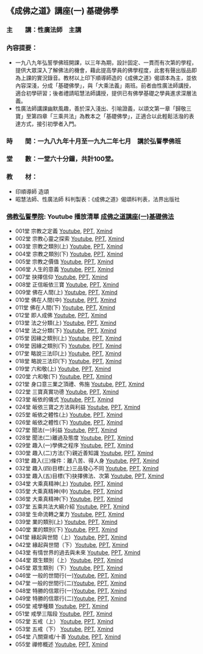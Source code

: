 ## 《成佛之道》講座(一) 基礎佛學

### 主　　講：性廣法師　主講
### 內容提要：
* 一九八九年弘誓學佛班開課，以三年為期，設計固定、一貫而有次第的學程，提供大眾深入了解佛法的機會，藉此提高學員的佛學程度，此套有聲出版品即為上課的實況錄音。教材以上印下順導師造的《成佛之道》偈頌本為主，並依內容深淺，分成「基礎佛學」，與「大乘法義」兩班。前者由性廣法師講授，適合初學研習；後者禮請昭慧法師講授，提供已有佛學基礎之學員進求深層法義。
* 性廣法師講課幽默風趣，善於深入淺出、引喻證義，以頌文第一章「歸敬三寶」至第四章「三乘共法」為教本之「基礎佛學」，正適合以此輕鬆活潑的表達方式，接引初學者入門。

### 時　　間：一九八九年十月至一九九二年七月　講於弘誓學佛班
### 堂　　數：一堂六十分鐘，共計100堂。 
### 教　　材：
* 印順導師 造頌
* 昭慧法師、性廣法師 科判製表：《成佛之道》偈頌科判表，法界出版社
### [佛教弘誓學院](https://www.hongshi.org.tw/): Youtube 播放清單 [成佛之道講座(一)基礎佛法](https://www.youtube.com/playlist?list=PL2VfEBb-UyryY3VUm8r8p74Dm0vH67p5r)
* 001堂 宗教之定義 [Youtube](https://youtu.be/3amaK-rxFLw), [PPT](https://github.com/jlong2024/The-Way-to-Buddhahood-1/raw/main/001/%E5%9F%BA%E7%A4%8E%E4%BD%9B%E5%AD%B8001.pptx), [Xmind](https://github.com/jlong2024/The-Way-to-Buddhahood-1/raw/main/001/%E5%9F%BA%E7%A4%8E%E4%BD%9B%E5%AD%B8001.xmind)
* 002堂 宗教心靈之探索 [Youtube](https://youtu.be/sxy_eNiKc9w), [PPT](https://github.com/jlong2024/The-Way-to-Buddhahood-1/raw/main/002/%E5%9F%BA%E7%A4%8E%E4%BD%9B%E5%AD%B8002.pptx), [Xmind](https://github.com/jlong2024/The-Way-to-Buddhahood-1/raw/main/002/%E5%9F%BA%E7%A4%8E%E4%BD%9B%E5%AD%B8002.xmind)
* 003堂 宗教之類別(上) [Youtube](https://youtu.be/xSEFcyVpC_g), [PPT](https://github.com/jlong2024/The-Way-to-Buddhahood-1/raw/main/003/%E5%9F%BA%E7%A4%8E%E4%BD%9B%E5%AD%B8003.pptx), [Xmind](https://github.com/jlong2024/The-Way-to-Buddhahood-1/raw/main/003/%E5%9F%BA%E7%A4%8E%E4%BD%9B%E5%AD%B8003.xmind)
* 004堂 宗教之類別(下) [Youtube](https://youtu.be/gPlcBUtIqZQ), [PPT](https://github.com/jlong2024/The-Way-to-Buddhahood-1/raw/main/004/%E5%9F%BA%E7%A4%8E%E4%BD%9B%E5%AD%B8004.pptx), [Xmind](https://github.com/jlong2024/The-Way-to-Buddhahood-1/raw/main/004/%E5%9F%BA%E7%A4%8E%E4%BD%9B%E5%AD%B8004.xmind)
* 005堂 宗教之價值 [Youtube](https://youtu.be/-Lxmmp5lMHo), [PPT](https://github.com/jlong2024/The-Way-to-Buddhahood-1/raw/main/005/%E5%9F%BA%E7%A4%8E%E4%BD%9B%E5%AD%B8005.pptx), [Xmind](https://github.com/jlong2024/The-Way-to-Buddhahood-1/raw/main/005/%E5%9F%BA%E7%A4%8E%E4%BD%9B%E5%AD%B8005.xmind)
* 006堂 人生的意義 [Youtube](https://youtu.be/tOXcU1yOQJw), [PPT](https://github.com/jlong2024/The-Way-to-Buddhahood-1/raw/main/006/%E5%9F%BA%E7%A4%8E%E4%BD%9B%E5%AD%B8006.pptx), [Xmind](https://github.com/jlong2024/The-Way-to-Buddhahood-1/raw/main/006/%E5%9F%BA%E7%A4%8E%E4%BD%9B%E5%AD%B8006.xmind)
* 007堂 抉擇信仰 [Youtube](https://youtu.be/8-iGCrLkbi0), [PPT](https://github.com/jlong2024/The-Way-to-Buddhahood-1/raw/main/007/%E5%9F%BA%E7%A4%8E%E4%BD%9B%E5%AD%B8007.pptx), [Xmind](https://github.com/jlong2024/The-Way-to-Buddhahood-1/raw/main/007/%E5%9F%BA%E7%A4%8E%E4%BD%9B%E5%AD%B8007.xmind)
* 008堂 正信皈依三寶 [Youtube](https://youtu.be/_1lxM2M2kRI), [PPT](https://github.com/jlong2024/The-Way-to-Buddhahood-1/raw/main/008/%E5%9F%BA%E7%A4%8E%E4%BD%9B%E5%AD%B8008.pptx), [Xmind](https://github.com/jlong2024/The-Way-to-Buddhahood-1/raw/main/008/%E5%9F%BA%E7%A4%8E%E4%BD%9B%E5%AD%B8008.xmind)
* 009堂 佛在人間(上) [Youtube](https://youtu.be/WIvz_nQAt5U), [PPT](https://github.com/jlong2024/The-Way-to-Buddhahood-1/raw/main/009/%E5%9F%BA%E7%A4%8E%E4%BD%9B%E5%AD%B8009.pptx), [Xmind](https://github.com/jlong2024/The-Way-to-Buddhahood-1/raw/main/009/%E5%9F%BA%E7%A4%8E%E4%BD%9B%E5%AD%B8009.xmind)
* 010堂 佛在人間(中) [Youtube](https://youtu.be/jD8wrgdZ9oE), [PPT](https://github.com/jlong2024/The-Way-to-Buddhahood-1/raw/main/010/%E5%9F%BA%E7%A4%8E%E4%BD%9B%E5%AD%B8010.pptx), [Xmind](https://github.com/jlong2024/The-Way-to-Buddhahood-1/raw/main/010/%E5%9F%BA%E7%A4%8E%E4%BD%9B%E5%AD%B8010.xmind)
* 011堂 佛在人間(下) [Youtube](https://youtu.be/A0HiV_TTZvA), [PPT](https://github.com/jlong2024/The-Way-to-Buddhahood-1/raw/main/011/%E5%9F%BA%E7%A4%8E%E4%BD%9B%E5%AD%B8011.pptx), [Xmind](https://github.com/jlong2024/The-Way-to-Buddhahood-1/raw/main/011/%E5%9F%BA%E7%A4%8E%E4%BD%9B%E5%AD%B8011.xmind)
* 012堂 即人成佛 [Youtube](https://youtu.be/owXZShLTj4g), [PPT](https://github.com/jlong2024/The-Way-to-Buddhahood-1/raw/main/012/%E5%9F%BA%E7%A4%8E%E4%BD%9B%E5%AD%B8012.pptx), [Xmind](https://github.com/jlong2024/The-Way-to-Buddhahood-1/raw/main/012/%E5%9F%BA%E7%A4%8E%E4%BD%9B%E5%AD%B8012.xmind)
* 013堂 法之分類(上) [Youtube](https://youtu.be/3IvTO-dYJsI), [PPT](https://github.com/jlong2024/The-Way-to-Buddhahood-1/raw/main/013/%E5%9F%BA%E7%A4%8E%E4%BD%9B%E5%AD%B8013.pptx), [Xmind](https://github.com/jlong2024/The-Way-to-Buddhahood-1/raw/main/013/%E5%9F%BA%E7%A4%8E%E4%BD%9B%E5%AD%B8013.xmind)
* 014堂 法之分類(下) [Youtube](https://youtu.be/OtUfVsW8N8c), [PPT](https://github.com/jlong2024/The-Way-to-Buddhahood-1/raw/main/014/%E5%9F%BA%E7%A4%8E%E4%BD%9B%E5%AD%B8014.pptx), [Xmind](https://github.com/jlong2024/The-Way-to-Buddhahood-1/raw/main/014/%E5%9F%BA%E7%A4%8E%E4%BD%9B%E5%AD%B8014.xmind)
* 015堂 因緣之類別(上) [Youtube](https://youtu.be/ZYAPybOEbhM), [PPT](https://github.com/jlong2024/The-Way-to-Buddhahood-1/raw/main/015/%E5%9F%BA%E7%A4%8E%E4%BD%9B%E5%AD%B8015.pptx), [Xmind](https://github.com/jlong2024/The-Way-to-Buddhahood-1/raw/main/015/%E5%9F%BA%E7%A4%8E%E4%BD%9B%E5%AD%B8015.xmind)
* 016堂 因緣之類別(下) [Youtube](https://youtu.be/UiuFaVb1oC0), [PPT](https://github.com/jlong2024/The-Way-to-Buddhahood-1/raw/main/016/%E5%9F%BA%E7%A4%8E%E4%BD%9B%E5%AD%B8016.pptx), [Xmind](https://github.com/jlong2024/The-Way-to-Buddhahood-1/raw/main/016/%E5%9F%BA%E7%A4%8E%E4%BD%9B%E5%AD%B8016.xmind)
* 017堂 略說三法印(上) [Youtube](https://youtu.be/RG0YpsuROa8), [PPT](https://github.com/jlong2024/The-Way-to-Buddhahood-1/raw/main/017/%E5%9F%BA%E7%A4%8E%E4%BD%9B%E5%AD%B8017.pptx), [Xmind](https://github.com/jlong2024/The-Way-to-Buddhahood-1/raw/main/017/%E5%9F%BA%E7%A4%8E%E4%BD%9B%E5%AD%B8017.xmind)
* 018堂 略說三法印(下) [Youtube](https://youtu.be/chnJ4Nja0iw), [PPT](https://github.com/jlong2024/The-Way-to-Buddhahood-1/raw/main/018/%E5%9F%BA%E7%A4%8E%E4%BD%9B%E5%AD%B8018.pptx), [Xmind](https://github.com/jlong2024/The-Way-to-Buddhahood-1/raw/main/018/%E5%9F%BA%E7%A4%8E%E4%BD%9B%E5%AD%B8018.xmind)
* 019堂 六和敬(上) [Youtube](https://youtu.be/Btx6XhyGeEM), [PPT](https://github.com/jlong2024/The-Way-to-Buddhahood-1/raw/main/019/%E5%9F%BA%E7%A4%8E%E4%BD%9B%E5%AD%B8019.pptx), [Xmind](https://github.com/jlong2024/The-Way-to-Buddhahood-1/raw/main/019/%E5%9F%BA%E7%A4%8E%E4%BD%9B%E5%AD%B8019.xmind)
* 020堂 六和敬(下) [Youtube](https://youtu.be/fDxIRisJZXQ), [PPT](https://github.com/jlong2024/The-Way-to-Buddhahood-1/raw/main/020/%E5%9F%BA%E7%A4%8E%E4%BD%9B%E5%AD%B8020.pptx), [Xmind](https://github.com/jlong2024/The-Way-to-Buddhahood-1/raw/main/020/%E5%9F%BA%E7%A4%8E%E4%BD%9B%E5%AD%B8020.xmind)
* 021堂 身口意三業之頂禮、佈施 [Youtube](https://youtu.be/0UoZO58trLM), [PPT](https://github.com/jlong2024/The-Way-to-Buddhahood-1/raw/main/021/%E5%9F%BA%E7%A4%8E%E4%BD%9B%E5%AD%B8021.pptx), [Xmind](https://github.com/jlong2024/The-Way-to-Buddhahood-1/raw/main/021/%E5%9F%BA%E7%A4%8E%E4%BD%9B%E5%AD%B8021.xmind)
* 022堂 三寶真實功德 [Youtube](https://youtu.be/cuoXL80-15k), [PPT](https://github.com/jlong2024/The-Way-to-Buddhahood-1/raw/main/022/%E5%9F%BA%E7%A4%8E%E4%BD%9B%E5%AD%B8022.pptx), [Xmind](https://github.com/jlong2024/The-Way-to-Buddhahood-1/raw/main/022/%E5%9F%BA%E7%A4%8E%E4%BD%9B%E5%AD%B8022.xmind)
* 023堂 皈依的儀式 [Youtube](https://youtu.be/88CKVDY2mq8), [PPT](https://github.com/jlong2024/The-Way-to-Buddhahood-1/raw/main/023/%E5%9F%BA%E7%A4%8E%E4%BD%9B%E5%AD%B8023.pptx), [Xmind](https://github.com/jlong2024/The-Way-to-Buddhahood-1/raw/main/023/%E5%9F%BA%E7%A4%8E%E4%BD%9B%E5%AD%B8023.xmind)
* 024堂 皈依三寶之方法與利益 [Youtube](https://youtu.be/Kdk_Nu_YzSg), [PPT](https://github.com/jlong2024/The-Way-to-Buddhahood-1/raw/main/024/%E5%9F%BA%E7%A4%8E%E4%BD%9B%E5%AD%B8024.pptx), [Xmind](https://github.com/jlong2024/The-Way-to-Buddhahood-1/raw/main/024/%E5%9F%BA%E7%A4%8E%E4%BD%9B%E5%AD%B8024.xmind)
* 025堂 皈依之體性(上) [Youtube](https://youtu.be/Hty9P7uPEms), [PPT](https://github.com/jlong2024/The-Way-to-Buddhahood-1/raw/main/025/%E5%9F%BA%E7%A4%8E%E4%BD%9B%E5%AD%B8025.pptx), [Xmind](https://github.com/jlong2024/The-Way-to-Buddhahood-1/raw/main/025/%E5%9F%BA%E7%A4%8E%E4%BD%9B%E5%AD%B8025.xmind)
* 026堂 皈依之體性(下) [Youtube](https://youtu.be/Zj4ahVBkqVs), [PPT](https://github.com/jlong2024/The-Way-to-Buddhahood-1/raw/main/026/%E5%9F%BA%E7%A4%8E%E4%BD%9B%E5%AD%B8026.pptx), [Xmind](https://github.com/jlong2024/The-Way-to-Buddhahood-1/raw/main/026/%E5%9F%BA%E7%A4%8E%E4%BD%9B%E5%AD%B8026.xmind)
* 027堂 聞法(一)利益 [Youtube](https://youtu.be/DToyXZTUiDk), [PPT](https://github.com/jlong2024/The-Way-to-Buddhahood-1/raw/main/027/%E5%9F%BA%E7%A4%8E%E4%BD%9B%E5%AD%B8027.pptx), [Xmind](https://github.com/jlong2024/The-Way-to-Buddhahood-1/raw/main/027/%E5%9F%BA%E7%A4%8E%E4%BD%9B%E5%AD%B8027.xmind)
* 028堂 聞法(二)離過及態度 [Youtube](https://youtu.be/3GylQCQHbdo), [PPT](https://github.com/jlong2024/The-Way-to-Buddhahood-1/raw/main/028/%E5%9F%BA%E7%A4%8E%E4%BD%9B%E5%AD%B8028.pptx), [Xmind](https://github.com/jlong2024/The-Way-to-Buddhahood-1/raw/main/028/%E5%9F%BA%E7%A4%8E%E4%BD%9B%E5%AD%B8028.xmind)
* 029堂 趣入(一)學佛之程序 [Youtube](https://youtu.be/I71blNol-YM), [PPT](https://github.com/jlong2024/The-Way-to-Buddhahood-1/raw/main/029/%E5%9F%BA%E7%A4%8E%E4%BD%9B%E5%AD%B8029.pptx), [Xmind](https://github.com/jlong2024/The-Way-to-Buddhahood-1/raw/main/029/%E5%9F%BA%E7%A4%8E%E4%BD%9B%E5%AD%B8029.xmind)
* 030堂 趣入(二)方法(下)親近善知識 [Youtube](https://youtu.be/NrPiDFoqTK0), [PPT](https://github.com/jlong2024/The-Way-to-Buddhahood-1/raw/main/030/%E5%9F%BA%E7%A4%8E%E4%BD%9B%E5%AD%B8030.pptx), [Xmind](https://github.com/jlong2024/The-Way-to-Buddhahood-1/raw/main/030/%E5%9F%BA%E7%A4%8E%E4%BD%9B%E5%AD%B8030.xmind)
* 031堂 趣入(三)條件：離八苦、得人身 [Youtube](https://youtu.be/T8dPoviUFX8), [PPT](https://github.com/jlong2024/The-Way-to-Buddhahood-1/raw/main/031/%E5%9F%BA%E7%A4%8E%E4%BD%9B%E5%AD%B8031.pptx), [Xmind](https://github.com/jlong2024/The-Way-to-Buddhahood-1/raw/main/031/%E5%9F%BA%E7%A4%8E%E4%BD%9B%E5%AD%B8031.xmind)
* 032堂 趣入(四)目標(上)三品發心不同 [Youtube](https://youtu.be/RT_EjyZ5oHE), [PPT](https://github.com/jlong2024/The-Way-to-Buddhahood-1/raw/main/032/%E5%9F%BA%E7%A4%8E%E4%BD%9B%E5%AD%B8032.pptx), [Xmind](https://github.com/jlong2024/The-Way-to-Buddhahood-1/raw/main/032/%E5%9F%BA%E7%A4%8E%E4%BD%9B%E5%AD%B8032.xmind)
* 033堂 趣入(五)目標(下)抉擇佛法、次第 [Youtube](https://youtu.be/w0cpPTWrWS4), [PPT](https://github.com/jlong2024/The-Way-to-Buddhahood-1/raw/main/033/%E5%9F%BA%E7%A4%8E%E4%BD%9B%E5%AD%B8033.pptx), [Xmind](https://github.com/jlong2024/The-Way-to-Buddhahood-1/raw/main/033/%E5%9F%BA%E7%A4%8E%E4%BD%9B%E5%AD%B8033.xmind)
* 034堂 大乘真精神(上) [Youtube](https://youtu.be/5Z3M8ed3jtQ), [PPT](https://github.com/jlong2024/The-Way-to-Buddhahood-1/raw/main/034/%E5%9F%BA%E7%A4%8E%E4%BD%9B%E5%AD%B8034.pptx), [Xmind](https://github.com/jlong2024/The-Way-to-Buddhahood-1/raw/main/034/%E5%9F%BA%E7%A4%8E%E4%BD%9B%E5%AD%B8034.xmind)
* 035堂 大乘真精神(中) [Youtube](https://youtu.be/AjFAyfnBrdQ), [PPT](https://github.com/jlong2024/The-Way-to-Buddhahood-1/raw/main/035/%E5%9F%BA%E7%A4%8E%E4%BD%9B%E5%AD%B8035.pptx), [Xmind](https://github.com/jlong2024/The-Way-to-Buddhahood-1/raw/main/035/%E5%9F%BA%E7%A4%8E%E4%BD%9B%E5%AD%B8035.xmind)
* 036堂 大乘真精神(下) [Youtube](https://youtu.be/LULEZ9GqGVs), [PPT](https://github.com/jlong2024/The-Way-to-Buddhahood-1/raw/main/036/%E5%9F%BA%E7%A4%8E%E4%BD%9B%E5%AD%B8036.pptx), [Xmind](https://github.com/jlong2024/The-Way-to-Buddhahood-1/raw/main/036/%E5%9F%BA%E7%A4%8E%E4%BD%9B%E5%AD%B8036.xmind)
* 037堂 五乘共法大綱介紹 [Youtube](https://youtu.be/JZQKOHWJzGI), [PPT](https://github.com/jlong2024/The-Way-to-Buddhahood-1/raw/main/037/%E5%9F%BA%E7%A4%8E%E4%BD%9B%E5%AD%B8037.pptx), [Xmind](https://github.com/jlong2024/The-Way-to-Buddhahood-1/raw/main/037/%E5%9F%BA%E7%A4%8E%E4%BD%9B%E5%AD%B8037.xmind)
* 038堂 生命流轉之業力 [Youtube](https://youtu.be/786KRDZfXNA), [PPT](https://github.com/jlong2024/The-Way-to-Buddhahood-1/raw/main/038/%E5%9F%BA%E7%A4%8E%E4%BD%9B%E5%AD%B8038.pptx), [Xmind](https://github.com/jlong2024/The-Way-to-Buddhahood-1/raw/main/038/%E5%9F%BA%E7%A4%8E%E4%BD%9B%E5%AD%B8038.xmind)
* 039堂 業的類別(上) [Youtube](https://youtu.be/nCoDthzJSe8), [PPT](https://github.com/jlong2024/The-Way-to-Buddhahood-1/raw/main/039/%E5%9F%BA%E7%A4%8E%E4%BD%9B%E5%AD%B8039.pptx), [Xmind](https://github.com/jlong2024/The-Way-to-Buddhahood-1/raw/main/039/%E5%9F%BA%E7%A4%8E%E4%BD%9B%E5%AD%B8039.xmind)
* 040堂 業的類別(下) [Youtube](https://youtu.be/kiPSlAI6fSQ), [PPT](https://github.com/jlong2024/The-Way-to-Buddhahood-1/raw/main/040/%E5%9F%BA%E7%A4%8E%E4%BD%9B%E5%AD%B8040.pptx), [Xmind](https://github.com/jlong2024/The-Way-to-Buddhahood-1/raw/main/040/%E5%9F%BA%E7%A4%8E%E4%BD%9B%E5%AD%B8040.xmind)
* 041堂 緣起與世間（上）[Youtube](https://youtu.be/9hTQzgyqiKc), [PPT](https://github.com/jlong2024/The-Way-to-Buddhahood-1/raw/main/041/%E5%9F%BA%E7%A4%8E%E4%BD%9B%E5%AD%B8041.pptx), [Xmind](https://github.com/jlong2024/The-Way-to-Buddhahood-1/raw/main/041/%E5%9F%BA%E7%A4%8E%E4%BD%9B%E5%AD%B8041.xmind)
* 042堂 緣起與世間（下）[Youtube](https://youtu.be/-CZnh1KvYac), [PPT](https://github.com/jlong2024/The-Way-to-Buddhahood-1/raw/main/042/%E5%9F%BA%E7%A4%8E%E4%BD%9B%E5%AD%B8042.pptx), [Xmind](https://github.com/jlong2024/The-Way-to-Buddhahood-1/raw/main/042/%E5%9F%BA%E7%A4%8E%E4%BD%9B%E5%AD%B8042.xmind)
* 043堂 有情世界的過去與未來 [Youtube](https://youtu.be/Vqy-11Slq8s), [PPT](https://github.com/jlong2024/The-Way-to-Buddhahood-1/raw/main/043/%E5%9F%BA%E7%A4%8E%E4%BD%9B%E5%AD%B8043.pptx), [Xmind](https://github.com/jlong2024/The-Way-to-Buddhahood-1/raw/main/043/%E5%9F%BA%E7%A4%8E%E4%BD%9B%E5%AD%B8043.xmind)
* 044堂 眾生類別（上）[Youtube](https://youtu.be/0pPjMDu0Yk8), [PPT](https://github.com/jlong2024/The-Way-to-Buddhahood-1/raw/main/044/%E5%9F%BA%E7%A4%8E%E4%BD%9B%E5%AD%B8044.pptx), [Xmind](https://github.com/jlong2024/The-Way-to-Buddhahood-1/raw/main/044/%E5%9F%BA%E7%A4%8E%E4%BD%9B%E5%AD%B8044.xmind)
* 045堂 眾生類別（下）[Youtube](https://youtu.be/UVi4cfHqCTM), [PPT](https://github.com/jlong2024/The-Way-to-Buddhahood-1/raw/main/045/%E5%9F%BA%E7%A4%8E%E4%BD%9B%E5%AD%B8045.pptx), [Xmind](https://github.com/jlong2024/The-Way-to-Buddhahood-1/raw/main/045/%E5%9F%BA%E7%A4%8E%E4%BD%9B%E5%AD%B8045.xmind)
* 046堂 一般的世間行(一)[Youtube](https://youtu.be/_YWS5KcyBYY), [PPT](https://github.com/jlong2024/The-Way-to-Buddhahood-1/raw/main/046/%E5%9F%BA%E7%A4%8E%E4%BD%9B%E5%AD%B8046.pptx), [Xmind](https://github.com/jlong2024/The-Way-to-Buddhahood-1/raw/main/046/%E5%9F%BA%E7%A4%8E%E4%BD%9B%E5%AD%B8046.xmind)
* 047堂 一般的世間行(二)[Youtube](https://youtu.be/eAjyKQ8rEiA), [PPT](https://github.com/jlong2024/The-Way-to-Buddhahood-1/raw/main/047/%E5%9F%BA%E7%A4%8E%E4%BD%9B%E5%AD%B8047.pptx), [Xmind](https://github.com/jlong2024/The-Way-to-Buddhahood-1/raw/main/047/%E5%9F%BA%E7%A4%8E%E4%BD%9B%E5%AD%B8047.xmind)
* 048堂 特勝的信眾行(一)[Youtube](https://youtu.be/4D2JpzdIN-U), [PPT](https://github.com/jlong2024/The-Way-to-Buddhahood-1/raw/main/048/%E5%9F%BA%E7%A4%8E%E4%BD%9B%E5%AD%B8048.pptx), [Xmind](https://github.com/jlong2024/The-Way-to-Buddhahood-1/raw/main/048/%E5%9F%BA%E7%A4%8E%E4%BD%9B%E5%AD%B8048.xmind)
* 049堂 特勝的信眾行(二)[Youtube](https://youtu.be/cIwok8tqGig), [PPT](https://github.com/jlong2024/The-Way-to-Buddhahood-1/raw/main/049/%E5%9F%BA%E7%A4%8E%E4%BD%9B%E5%AD%B8049.pptx), [Xmind](https://github.com/jlong2024/The-Way-to-Buddhahood-1/raw/main/049/%E5%9F%BA%E7%A4%8E%E4%BD%9B%E5%AD%B8049.xmind)
* 050堂 戒學種類 [Youtube](https://youtu.be/PNLaBWqEXww), [PPT](https://github.com/jlong2024/The-Way-to-Buddhahood-1/raw/main/050/%E5%9F%BA%E7%A4%8E%E4%BD%9B%E5%AD%B8050.pptx), [Xmind](https://github.com/jlong2024/The-Way-to-Buddhahood-1/raw/main/050/%E5%9F%BA%E7%A4%8E%E4%BD%9B%E5%AD%B8050.xmind)
* 051堂 戒學三階段 [Youtube](https://youtu.be/hXN135GNQ7E), [PPT](https://github.com/jlong2024/The-Way-to-Buddhahood-1/raw/main/051/%E5%9F%BA%E7%A4%8E%E4%BD%9B%E5%AD%B8051.pptx), [Xmind](https://github.com/jlong2024/The-Way-to-Buddhahood-1/raw/main/051/%E5%9F%BA%E7%A4%8E%E4%BD%9B%E5%AD%B8051.xmind)
* 052堂 五戒（上） [Youtube](https://youtu.be/STz0xahaup8), [PPT](https://github.com/jlong2024/The-Way-to-Buddhahood-1/raw/main/052/%E5%9F%BA%E7%A4%8E%E4%BD%9B%E5%AD%B8052.pptx), [Xmind](https://github.com/jlong2024/The-Way-to-Buddhahood-1/raw/main/052/%E5%9F%BA%E7%A4%8E%E4%BD%9B%E5%AD%B8052.xmind)
* 053堂 五戒（下） [Youtube](https://youtu.be/QjnXvGT8GQY), [PPT](https://github.com/jlong2024/The-Way-to-Buddhahood-1/raw/main/053/%E5%9F%BA%E7%A4%8E%E4%BD%9B%E5%AD%B8053.pptx), [Xmind](https://github.com/jlong2024/The-Way-to-Buddhahood-1/raw/main/053/%E5%9F%BA%E7%A4%8E%E4%BD%9B%E5%AD%B8053.xmind)
* 054堂 八關齋戒/十善 [Youtube](https://youtu.be/rXszEsTGO_E), [PPT](https://github.com/jlong2024/The-Way-to-Buddhahood-1/raw/main/054/%E5%9F%BA%E7%A4%8E%E4%BD%9B%E5%AD%B8054.pptx), [Xmind](https://github.com/jlong2024/The-Way-to-Buddhahood-1/raw/main/054/%E5%9F%BA%E7%A4%8E%E4%BD%9B%E5%AD%B8054.xmind)
* 055堂 禪修概述 [Youtube](https://youtu.be/1wTa1BGV4zo), [PPT](https://github.com/jlong2024/The-Way-to-Buddhahood-1/raw/main/055/%E5%9F%BA%E7%A4%8E%E4%BD%9B%E5%AD%B8055.pptx), [Xmind](https://github.com/jlong2024/The-Way-to-Buddhahood-1/raw/main/055/%E5%9F%BA%E7%A4%8E%E4%BD%9B%E5%AD%B8055.xmind)
